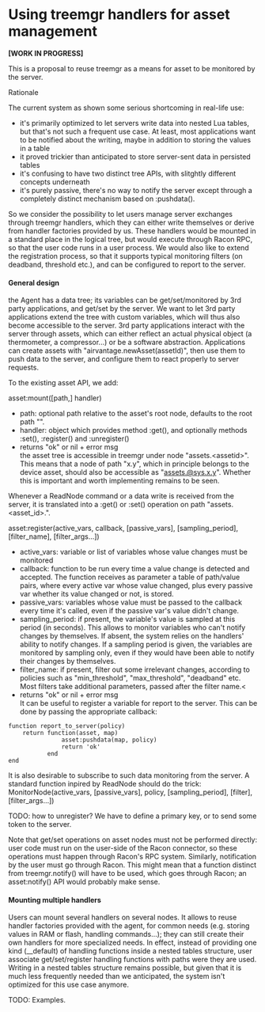 Using treemgr handlers for asset management
===========================================

**[WORK IN PROGRESS]**

This is a proposal to reuse treemgr as a means for asset to be monitored
by the server.

Rationale

The current system as shown some serious shortcoming in real-life use:

-   it's primarily optimized to let servers write data into nested Lua
    tables, but that's not such a frequent use case. At least, most
    applications want to be notified about the writing, maybe in
    addition to storing the values in a table
-   it proved trickier than anticipated to store server-sent data in
    persisted tables
-   it's confusing to have two distinct tree APIs, with slitghtly
    different concepts underneath
-   it's purely passive, there's no way to notify the server except
    through a completely distinct mechanism based on :pushdata().

So we consider the possibility to let users manage server exchanges
through treemgr handlers, which they can either write themselves or
derive from handler factories provided by us. These handlers would be
mounted in a standard place in the logical tree, but would execute
through Racon RPC, so that the user code runs in a user process. We
would also like to extend the registration process, so that it supports
typical monitoring filters (on deadband, threshold etc.), and can be
configured to report to the server.

#### General design

the Agent has a data tree; its variables can be get/set/monitored
by 3rd party applications, and get/set by the server. We want to let 3rd
party applications extend the tree with custom variables, which will
thus also become accessible to the server. 3rd party applications
interact with the server through assets, which can either reflect an
actual physical object (a thermometer, a compressor...) or be a software
abstraction. Applications can create assets with
"airvantage.newAsset(assetId)", then use them to push data to the
server, and configure them to react properly to server requests.

To the existing asset API, we add:

asset:mount([path,] handler)

-   path: optional path relative to the asset's root node, defaults to
    the root path "".
-   handler: object which provides method :get(), and optionally methods
    :set(), :register() and :unregister()
-   returns "ok" or nil + error msg\
     the asset tree is accessible in treemgr under node
    "assets.<assetid\>". This means that a node of path "x.y", which in
    principle belongs to the device asset, should also be accessible as
    "assets.@sys.x.y". Whether this is important and worth implementing
    remains to be seen.

Whenever a ReadNode command or a data write is received from the server,
it is translated into a :get() or :set() operation on path
"assets.<asset_id>.<path>".

asset:register(active_vars, callback, [passive_vars],
[sampling_period], [filter_name], [filter_args...])

-   active_vars: variable or list of variables whose value changes must
    be monitored
-   callback: function to be run every time a value change is detected
    and accepted. The function receives as parameter a table of
    path/value pairs, where every active var whose value changed, plus
    every passive var whether its value changed or not, is stored.
-   passive_vars: variables whose value must be passed to the callback
    every time it's called, even if the passive var's value didn't
    change.
-   sampling_period: if present, the variable's value is sampled at
    this period (in seconds). This allows to monitor variables who can't
    notify changes by themselves. If absent, the system relies on the
    handlers' ability to notify changes. If a sampling period is given,
    the variables are monitored by sampling only, even if they would
    have been able to notify their changes by themselves.
-   filter_name: if present, filter out some irrelevant changes,
    according to policies such as "min_threshold", "max_threshold",
    "deadband" etc. Most filters take additional parameters, passed
    after the filter name.<
-   returns "ok" or nil + error msg\
     It can be useful to register a variable for report to the server.
    This can be done by passing the appropriate callback:

~~~~{.lua}
function report_to_server(policy)
    return function(asset, map)
               asset:pushdata(map, policy)
               return 'ok'
           end
end
~~~~

It is also desirable to subscribe to such data monitoring from the
server. A standard function inpired by ReadNode should do the trick:
MonitorNode(active_vars, [passive_vars], policy, [sampling_period],
[filter], [filter_args...])

TODO: how to unregister? We have to define a primary key, or to send
some token to the server.

Note that get/set operations on asset nodes must not be performed
directly: user code must run on the user-side of the Racon connector, so
these operations must happen through Racon's RPC system. Similarly,
notification by the user must go through Racon. This might mean that a
function distinct from treemgr.notify() will have to be used, which goes
through Racon; an asset:notify() API would probably make sense.

#### Mounting multiple handlers

Users can mount several handlers on several nodes. It allows to reuse
handler factories provided with the agent, for common needs (e.g.
storing values in RAM or flash, handling commands...); they can still
create their own handlers for more specialized needs. In effect, instead
of providing one kind (__default) of handling functions inside a
nested tables structure, user associate get/set/register handling
functions with paths were they are used. Writing in a nested tables
structure remains possible, but given that it is much less frequently
needed than we anticipated, the system isn't optimized for this use case
anymore.

TODO: Examples.

